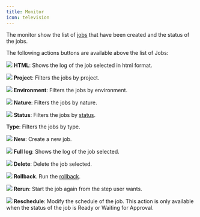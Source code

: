 ```yaml
---
title: Monitor
icon: television
---
```


The monitor show the list of [jobs](concepts/job) that have been created and the status of the jobs.

The following actions buttons are available above the list of Jobs:

<img src="/static/images/icons/html.svg" /> **HTML**: Shows the log of the job selected in html format.

<img src="/static/images/icons/project.svg" /> **Project**: Filters the jobs by project.

<img src="/static/images/icons/baseline.svg" /> **Environment**: Filters the jobs by environment.

<img src="/static/images/icons/nature.svg" /> **Nature**: Filters the jobs by nature.

<img src="/static/images/icons/state.svg" /> **Status**: Filters the jobs by [status](concepts/status).

**Type**: Filters the jobs by type.

<img src="/static/images/icons/job.svg" /> **New**: Create a new job.

<img src="/static/images/icons/moredata.svg" /> **Full log**: Shows the log of the job selected.

<img src="/static/images/icons/delete.svg" /> **Delete**: Delete the job selected.

<img src="/static/images/icons/left.svg" /> **Rollback**. Run the [rollback](concepts/rollback).

<img src="/static/images/icons/restart.svg" /> **Rerun**: Start the job again from the step user wants.

<img src="/static/images/date_field.png" /> **Reschedule**: Modify the schedule of the job. This action is only available when the status of the job is Ready or Waiting for Approval.


